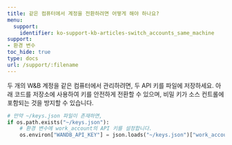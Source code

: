 ```yaml
---
title: 같은 컴퓨터에서 계정을 전환하려면 어떻게 해야 하나요?
menu:
  support:
    identifier: ko-support-kb-articles-switch_accounts_same_machine
support:
- 환경 변수
toc_hide: true
type: docs
url: /support/:filename
---
```


두 개의 W&B 계정을 같은 컴퓨터에서 관리하려면, 두 API 키를 파일에 저장하세요. 아래 코드를 저장소에 사용하여 키를 안전하게 전환할 수 있으며, 비밀 키가 소스 컨트롤에 포함되는 것을 방지할 수 있습니다.

```python
# 만약 ~/keys.json 파일이 존재하면,
if os.path.exists("~/keys.json"):
    # 환경 변수에 work_account의 API 키를 설정합니다.
    os.environ["WANDB_API_KEY"] = json.loads("~/keys.json")["work_account"]
```
